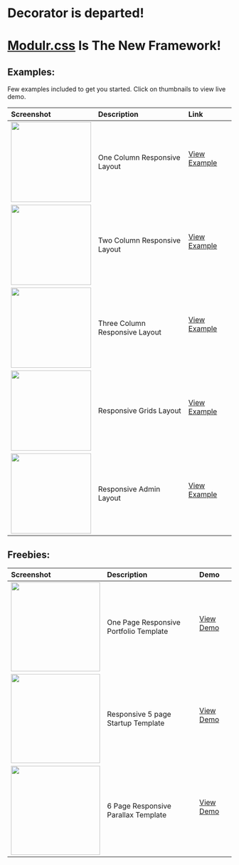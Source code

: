 
Decorator is departed! 
==========
[Modulr.css](https://github.com/uloga/modulr.css) Is The New Framework!
==========

Examples:
----------
Few examples included to get you started. Click on thumbnails to view live demo.

| Screenshot    | Description  | Link       
|:------------- |:-------------|:-----|
| <a class="link" href="http://codable.org/templates/one/" target="_blank"><img src="http://decorator.codable.org/img/examples/one.jpg" width="180"></a>    | One Column Responsive Layout |<a class="grid-title" href="http://codable.org/templates/one/" target="_blank">View Example</a></p> |
| <a class="link" href="http://codable.org/templates/two/" target="_blank"><img src="http://decorator.codable.org/img/examples/two.jpg" width="180"></a>    | Two Column Responsive Layout |<a class="grid-title" href="http://codable.org/templates/two/" target="_blank">View Example</a></p> |
| <a class="link" href="http://codable.org/templates/three/" target="_blank"><img src="http://decorator.codable.org/img/examples/three.jpg" width="180"></a>    | Three Column Responsive Layout |<a class="grid-title" href="http://codable.org/templates/three/" target="_blank">View Example</a></p> |
| <a class="link" href="http://codable.org/templates/grids/" target="_blank"><img src="http://decorator.codable.org/img/examples/grids.jpg" width="180"></a>    | Responsive Grids Layout |<a class="grid-title" href="http://codable.org/templates/grids/" target="_blank">View Example</a></p> |
| <a class="link" href="http://codable.org/templates/admin/" target="_blank"><img src="http://decorator.codable.org/img/examples/admin.jpg" width="180"></a>    | Responsive Admin Layout |<a class="grid-title" href="http://codable.org/templates/admin/" target="_blank">View Example</a></p> |


Freebies:
------

| Screenshot    | Description  | Demo       
|:------------- |:-------------|:-----|
| <a class="link" href="http://portfolio.codable.org/" target="_blank"><img src="http://decorator.codable.org/img/portfolio.png" width="200"></a>    | One Page Responsive Portfolio Template |<a class="grid-title" href="http://portfolio.codable.org/" target="_blank">View Demo</a></p> |
| <a class="link" href="http://start.codable.org/" target="_blank"><img src="http://decorator.codable.org/img/startup.jpg" width="200"></a>    | Responsive 5 page Startup Template |<a class="grid-title" href="http://start.codable.org/" target="_blank">View Demo</a></p> |
| <a class="link" href="http://blog.codable.org/" target="_blank"><img src="http://decorator.codable.org/img/parallex.jpg" width="200"></a>    | 6 Page Responsive Parallax Template |<a class="grid-title" href="http://blog.codable.org/" target="_blank">View Demo</a></p> |


